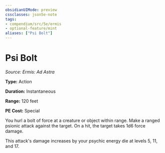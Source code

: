```yaml
---
obsidianUIMode: preview
cssclasses: json5e-note
tags:
- compendium/src/5e/ermis
- optional-feature/mint
aliases: ["Psi Bolt"]
---
```

# Psi Bolt
*Source: Ermis: Ad Astra* 

**Type:** Action

**Duration:** Instantaneous

**Range:** 120 feet

**PE Cost:** Special

You hurl a bolt of force at a creature or object within range. Make a ranged psionic attack against the target. On a hit, the target takes 1d6 force damage.

This attack's damage increases by your psychic energy die at levels 5, 11, and 17.